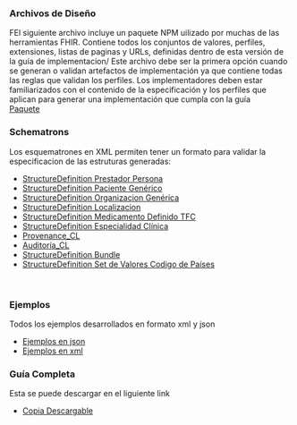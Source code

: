 ### Archivos de Diseño  

FEl siguiente archivo incluye un paquete NPM uilizado por muchas de las herramientas FHIR. Contiene todos los conjuntos de valores, perfiles, extensiones, listas de paginas y URLs, definidas dentro de esta versión de la guía de implementacion/ Este archivo debe ser la primera opción cuando se generan o validan artefactos de implementación ya que contiene todas las reglas que validan los perfiles. Los implementadores deben estar familiarizados con el contenido de la especificación y los perfiles que aplican para generar una implementación que cumpla con la guía
<br>
[Paquete](./package.tgz)

### Schematrons
Los esquematrones en XML permiten tener un formato para validar la especificacion de las estruturas generadas:
<br>

* [StructureDefinition Prestador Persona](StructureDefinition-CorePrestadorCl.sch)
* [StructureDefinition Paciente Genérico](StructureDefinition-CorePacienteCl.sch)
* [StructureDefinition Organizacion Genérica](StructureDefinition-CoreOrganizacionCl.sch)
* [StructureDefinition Localizacion](StructureDefinition-CoreLocalizacionCl.sch)
* [StructureDefinition Medicamento Definido TFC](StructureDefinition-CoreMedicamentoCl.sch)
* [StructureDefinition Especialidad Clínica](StructureDefinition-CoreEspecialidadCl.sch)
* [Provenance_CL](StructureDefinition-ProvenanceCl.sch)
* [Auditoría_CL](StructureDefinition-AuditEventCl.sch)
* [StructureDefinition Bundle](StructureDefinition-BundleCl.sch)
* [StructureDefinition Set de Valores Codigo de Países](StructureDefinition-CodigoPaises.sch)
<br>

### Ejemplos
Todos los ejemplos desarrollados en formato xml y json

* [Ejemplos en json](./examples.json.zip)
* [Ejemplos en xml](./examples.xml.zip)

### Guía Completa 
Esta se puede descargar en el liguiente link
<br>

* [Copia Descargable](full-ig.zip) 

